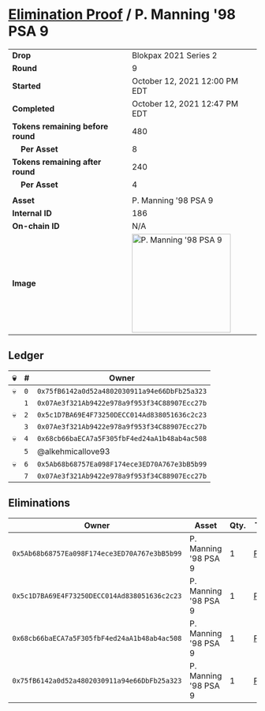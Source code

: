 # [Elimination Proof](./readme.md) / P. Manning &#039;98 PSA 9

|||
|---|---|
| **Drop** | Blokpax 2021 Series 2 |
| **Round** | 9 |
| **Started** | October 12, 2021 12:00 PM EDT |
| **Completed** | October 12, 2021 12:47 PM EDT |
| **Tokens remaining before round** | 480 |
| **&nbsp;&nbsp;&nbsp;&nbsp;Per Asset** | 8 |
| **Tokens remaining after round** | 240 |
| **&nbsp;&nbsp;&nbsp;&nbsp;Per Asset** | 4 |
| | |
| **Asset** | P. Manning &#039;98 PSA 9 |
| **Internal ID** | 186 |
| **On-chain ID** | N/A |
| **Image** | <img src="https://tcdn.blokpax.com/9484ebfa-6333-4053-96f2-0e3d7fd5aa18/e88cdc84ccc6e0170f67c54819d7d27fe84e18fe67e852625b926da06a2b45c9.jpg" height="200" alt="P. Manning &#039;98 PSA 9" /> |

## Ledger

| 💀 | # | Owner |
| --- | --- | --- |
| 💀 | `0` | `0x75fB6142a0d52a4802030911a94e66DbFb25a323` |
|  | `1` | `0x07Ae3f321Ab9422e978a9f953f34C88907Ecc27b` |
| 💀 | `2` | `0x5c1D7BA69E4F73250DECC014Ad838051636c2c23` |
|  | `3` | `0x07Ae3f321Ab9422e978a9f953f34C88907Ecc27b` |
| 💀 | `4` | `0x68cb66baECA7a5F305fbF4ed24aA1b48ab4ac508` |
|  | `5` | @alkehmicallove93 |
| 💀 | `6` | `0x5Ab68b68757Ea098F174ece3ED70A767e3bB5b99` |
|  | `7` | `0x07Ae3f321Ab9422e978a9f953f34C88907Ecc27b` |


## Eliminations

| Owner | Asset | Qty. | Transaction |
| --- | --- | --- | --- |
| `0x5Ab68b68757Ea098F174ece3ED70A767e3bB5b99` | P. Manning '98 PSA 9 | 1 | [Polygonscan](https://polygonscan.com/tx/0x9331e4f72770c5b002864859a4ae428ac70de4df987a0e9ffed4320cf10be532) |
| `0x5c1D7BA69E4F73250DECC014Ad838051636c2c23` | P. Manning '98 PSA 9 | 1 | [Polygonscan](https://polygonscan.com/tx/0xf086006460cae2d4dbbb87c6a7dfa41f8f13fd70316083eabda35a4180b55e9d) |
| `0x68cb66baECA7a5F305fbF4ed24aA1b48ab4ac508` | P. Manning '98 PSA 9 | 1 | [Polygonscan](https://polygonscan.com/tx/0xca6a3fbfb28c2de059d07e97b560b3d50691394ce163a1551f0ad6a133c479bd) |
| `0x75fB6142a0d52a4802030911a94e66DbFb25a323` | P. Manning '98 PSA 9 | 1 | [Polygonscan](https://polygonscan.com/tx/0x690bbadd51a69a18f281fc4652eaee2ad29aa260e77cedf7d392a66ef1d2a7dc) |
